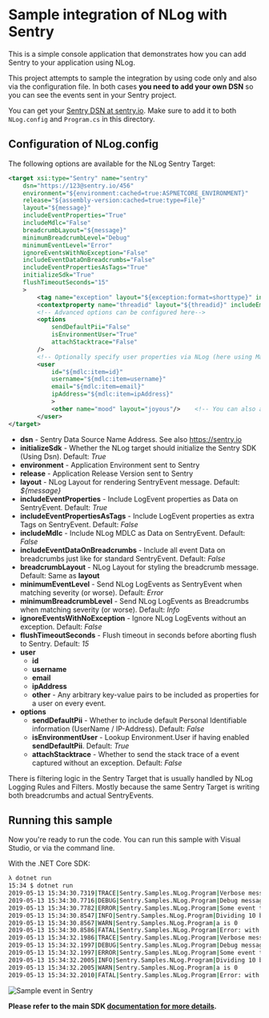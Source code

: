 # Sample integration of NLog with Sentry

This is a simple console application that demonstrates how you can add Sentry to your application using NLog.

This project attempts to sample the integration by using code only and also via the configuration file.
In both cases **you need to add your own DSN** so you can see the events sent in your Sentry project.

You can get your [Sentry DSN at sentry.io](https://sentry.io).
Make sure to add it to both `NLog.config` and `Program.cs` in this directory.

## Configuration of NLog.config
The following options are available for the NLog Sentry Target:

```xml
<target xsi:type="Sentry" name="sentry"
    dsn="https://123@sentry.io/456"
    environment="${environment:cached=true:ASPNETCORE_ENVIRONMENT}"
    release="${assembly-version:cached=true:type=File}"
    layout="${message}"
    includeEventProperties="True"
    includeMdlc="False"
    breadcrumbLayout="${message}"
    minimumBreadcrumbLevel="Debug"
    minimumEventLevel="Error"
    ignoreEventsWithNoException="False"
    includeEventDataOnBreadcrumbs="False"
    includeEventPropertiesAsTags="True"
    initializeSdk="True"
    flushTimeoutSeconds="15"
    >
        <tag name="exception" layout="${exception:format=shorttype}" includeEmptyValue="false" /><!-- Repeatable SentryEvent Tags -->
        <contextproperty name="threadid" layout="${threadid}" includeEmptyValue="true" />        <!-- Repeatable SentryEvent Data -->
        <!-- Advanced options can be configured here-->
        <options
            sendDefaultPii="False"
            isEnvironmentUser="True"
            attachStacktrace="False"
        />
        <!-- Optionally specify user properties via NLog (here using MappedDiagnosticsLogicalContext as an example) -->
        <user
            id="${mdlc:item=id}" 
            username="${mdlc:item=username}"
            email="${mdlc:item=email}"
            ipAddress="${mdlc:item=ipAddress}"
            >
            <other name="mood" layout="joyous"/>    <!-- You can also apply additional user properties here-->
        </user>
</target>
```

* **dsn** - Sentry Data Source Name Address. See also https://sentry.io
* **initializeSdk** -  Whether the NLog target should initialize the Sentry SDK (Using Dsn). Default: _True_
* **environment** - Application Environment sent to Sentry
* **release** - Application Release Version sent to Sentry
* **layout** - NLog Layout for rendering SentryEvent message. Default: _${message}_
* **includeEventProperties** - Include LogEvent properties as Data on SentryEvent. Default: _True_
* **includeEventPropertiesAsTags** - Include LogEvent properties as extra Tags on SentryEvent. Default: _False_
* **includeMdlc** - Include NLog MDLC as Data on SentryEvent. Default: _False_
* **includeEventDataOnBreadcrumbs** - Include all event Data on breadcrumbs just like for standard SentryEvent. Default: _False_
* **breadcrumbLayout** - NLog Layout for styling the breadcrumb message. Default: Same as **layout**
* **minimumEventLevel** - Send NLog LogEvents as SentryEvent when matching severity (or worse). Default: _Error_
* **minimumBreadcrumbLevel** - Send NLog LogEvents as Breadcrumbs when matching severity (or worse). Default: _Info_
* **ignoreEventsWithNoException** - Ignore NLog LogEvents without an exception. Default: _False_
* **flushTimeoutSeconds** - Flush timeout in seconds before aborting flush to Sentry. Default: _15_
* **user**
   * **id**
   * **username**
   * **email**
   * **ipAddress**
   * **other** - Any arbitrary key-value pairs to be included as properties for a user on every event.
* **options**
   * **sendDefaultPii** - Whether to include default Personal Identifiable information (UserName / IP-Address). Default: _False_
   * **isEnvironmentUser** - Lookup Environment.User if having enabled **sendDefaultPii**. Default: _True_
   * **attachStacktrace** - Whether to send the stack trace of a event captured without an exception. Default: _False_

There is filtering logic in the Sentry Target that is usually handled by NLog Logging Rules and Filters.
Mostly because the same Sentry Target is writing both breadcrumbs and actual SentryEvents.

## Running this sample

Now you're ready to run the code.
You can run this sample with Visual Studio, or via the command line.

With the .NET Core SDK:

```sh
λ dotnet run
15:34 $ dotnet run
2019-05-13 15:34:30.7319|TRACE|Sentry.Samples.NLog.Program|Verbose message which is not sent.
2019-05-13 15:34:30.7716|DEBUG|Sentry.Samples.NLog.Program|Debug message stored as breadcrumb.
2019-05-13 15:34:30.7782|ERROR|Sentry.Samples.NLog.Program|Some event that includes the previous breadcrumbs. mood = "happy that my error is reported"
2019-05-13 15:34:30.8547|INFO|Sentry.Samples.NLog.Program|Dividing 10 by 0
2019-05-13 15:34:30.8567|WARN|Sentry.Samples.NLog.Program|a is 0
2019-05-13 15:34:30.8586|FATAL|Sentry.Samples.NLog.Program|Error: with exception. { title = compound data object, wowFactor = 11, errorReported = True }
2019-05-13 15:34:32.1986|TRACE|Sentry.Samples.NLog.Program|Verbose message which is not sent.
2019-05-13 15:34:32.1997|DEBUG|Sentry.Samples.NLog.Program|Debug message stored as breadcrumb.
2019-05-13 15:34:32.1997|ERROR|Sentry.Samples.NLog.Program|Some event that includes the previous breadcrumbs. mood = "happy that my error is reported"
2019-05-13 15:34:32.2005|INFO|Sentry.Samples.NLog.Program|Dividing 10 by 0
2019-05-13 15:34:32.2005|WARN|Sentry.Samples.NLog.Program|a is 0
2019-05-13 15:34:32.2010|FATAL|Sentry.Samples.NLog.Program|Error: with exception. { title = compound data object, wowFactor = 11, errorReported = True }
```

![Sample event in Sentry](.assets/nlog-sentry.png)

**Please refer to the main SDK [documentation for more details](https://getsentry.github.io/sentry-dotnet/).**
